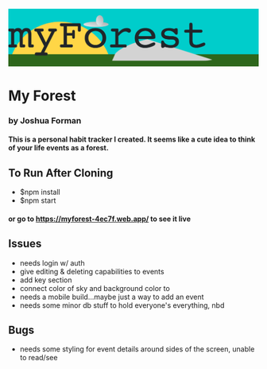 ![myForest logo](./src/assets/images/titleImg.png)
# My Forest
### by Joshua Forman


#### This is a personal habit tracker I created. It seems like a cute idea to think of your life events as a forest.

## To Run After Cloning
- $npm install
- $npm start

#### or go to https://myforest-4ec7f.web.app/ to see it live

## Issues
- needs login w/ auth
- give editing & deleting capabilities to events
- add key section
- connect color of sky and background color to 
- needs a mobile build...maybe just a way to add an event
- needs some minor db stuff to hold everyone's everything, nbd

## Bugs
- needs some styling for event details around sides of the screen, unable to read/see
